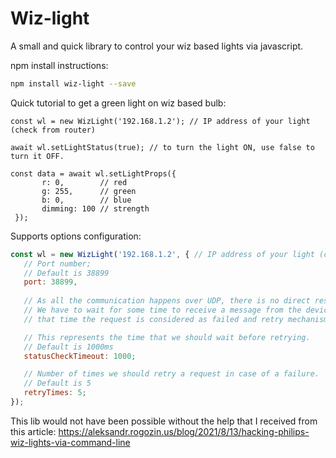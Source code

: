 # Wiz-light

A small and quick library to control your wiz based lights via javascript.


npm install instructions:
```sh
npm install wiz-light --save
```


Quick tutorial to get a green light on wiz based bulb:
```JS
const wl = new WizLight('192.168.1.2'); // IP address of your light (check from router)

await wl.setLightStatus(true); // to turn the light ON, use false to turn it OFF.

const data = await wl.setLightProps({
       r: 0,        // red
       g: 255,      // green
       b: 0,        // blue
       dimming: 100 // strength
 });
```
Supports options configuration:
```js
const wl = new WizLight('192.168.1.2', { // IP address of your light (check from router)
   // Port number; 
   // Default is 38899
   port: 38899,
   
   // As all the communication happens over UDP, there is no direct response to the request.
   // We have to wait for some time to receive a message from the device to know if the request was served or not, post 
   // that time the request is considered as failed and retry mechanism kicks in.

   // This represents the time that we should wait before retrying.
   // Default is 1000ms
   statusCheckTimeout: 1000;

   // Number of times we should retry a request in case of a failure.
   // Default is 5
   retryTimes: 5;
}); 
```

This lib would not have been possible without the help that I received from this article: https://aleksandr.rogozin.us/blog/2021/8/13/hacking-philips-wiz-lights-via-command-line
